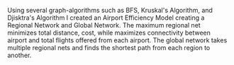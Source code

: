 Using several graph-algorithms such as BFS, Kruskal's Algorithm, and Djisktra's Algorithm I created an
Airport Efficiency Model creating a Regional Network and Global Network. The maximum regional net
minimizes total distance, cost, while maximizes connectivity between airport and total flights offered from each
airport. The global network takes multiple regional nets and finds the shortest path from each region to another.

